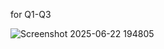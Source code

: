 for Q1-Q3

![Screenshot 2025-06-22 194805](https://github.com/user-attachments/assets/b9b8ddb0-263b-4091-97eb-f6ef16925c50)
